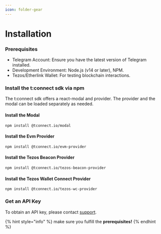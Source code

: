 ```yaml
---
icon: folder-gear
---
```


# Installation

### **Prerequisites**

* Telegram Account: Ensure you have the latest version of Telegram installed.
* Development Environment: Node.js (v14 or later), NPM.
* Tezos/Etherlink Wallet: For testing blockchain interactions.

### Install the t:connect sdk via npm

The t:connect sdk offers a react-modal and provider. The provider and the modal can be loaded separately as needed.

#### Install the Modal

```
npm install @tconnect.io/modal
```

#### Install the Evm Provider

```
npm install @tconnect.io/evm-provider
```

#### Install the Tezos Beacon Provider

```
npm install @tconnect.io/tezos-beacon-provider
```

#### Install the Tezos Wallet Connect Provider

```
npm install @tconnect.io/tezos-wc-provider
```

### Get an API Key

To obtain an API key, please contact [support](../support.md).

{% hint style="info" %}
make sure you fulfill the **prerequisites!**
{% endhint %}
